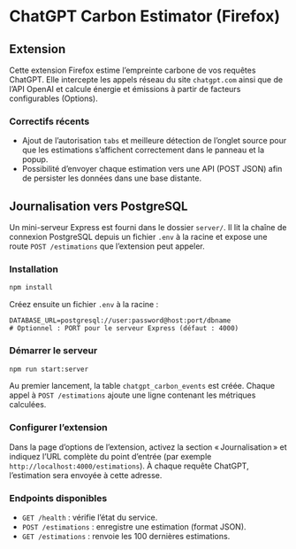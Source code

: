 # ChatGPT Carbon Estimator (Firefox)

## Extension

Cette extension Firefox estime l’empreinte carbone de vos requêtes ChatGPT.
Elle intercepte les appels réseau du site `chatgpt.com` ainsi que de l’API OpenAI
et calcule énergie et émissions à partir de facteurs configurables (Options).

### Correctifs récents

- Ajout de l’autorisation `tabs` et meilleure détection de l’onglet source pour
  que les estimations s’affichent correctement dans le panneau et la popup.
- Possibilité d’envoyer chaque estimation vers une API (POST JSON) afin de
  persister les données dans une base distante.

## Journalisation vers PostgreSQL

Un mini-serveur Express est fourni dans le dossier `server/`. Il lit la chaîne de
connexion PostgreSQL depuis un fichier `.env` à la racine et expose une route
`POST /estimations` que l’extension peut appeler.

### Installation

```bash
npm install
```

Créez ensuite un fichier `.env` à la racine :

```
DATABASE_URL=postgresql://user:password@host:port/dbname
# Optionnel : PORT pour le serveur Express (défaut : 4000)
```

### Démarrer le serveur

```bash
npm run start:server
```

Au premier lancement, la table `chatgpt_carbon_events` est créée. Chaque appel à
`POST /estimations` ajoute une ligne contenant les métriques calculées.

### Configurer l’extension

Dans la page d’options de l’extension, activez la section « Journalisation » et
indiquez l’URL complète du point d’entrée (par exemple
`http://localhost:4000/estimations`). À chaque requête ChatGPT, l’estimation sera
envoyée à cette adresse.

### Endpoints disponibles

- `GET /health` : vérifie l’état du service.
- `POST /estimations` : enregistre une estimation (format JSON).
- `GET /estimations` : renvoie les 100 dernières estimations.
